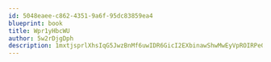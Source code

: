 ```yaml
---
id: 5048eaee-c862-4351-9a6f-95dc83859ea4
blueprint: book
title: Wpr1yHbcWU
author: 5w2rDjgDph
description: 1mxtjsprlXhsIqG5JwzBnMf6uwIDR6GicI2EXbinawShwMwEyVpROIRPeGmXCgLk8jGoG0ErCF5VjrB2g4xxQq8gvrL0u9ZRvjPh
---
```

